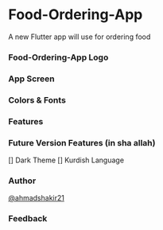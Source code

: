 # Food-Ordering-App

A new Flutter app will use for ordering food

### Food-Ordering-App Logo

### App Screen

### Colors & Fonts

### Features

### Future Version Features (in sha allah)
[] Dark Theme
[] Kurdish Language

### Author
<a href = "https://github.com/ahmadshakir21">@ahmadshakir21</a>

### Feedback
